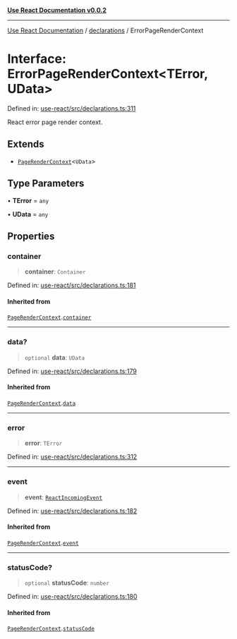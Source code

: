 [**Use React Documentation v0.0.2**](../../README.md)

***

[Use React Documentation](../../modules.md) / [declarations](../README.md) / ErrorPageRenderContext

# Interface: ErrorPageRenderContext\<TError, UData\>

Defined in: [use-react/src/declarations.ts:311](https://github.com/stonemjs/use-react/blob/a85b32b76e105a7bc655ce084e0841ade8b0df8a/src/declarations.ts#L311)

React error page render context.

## Extends

- [`PageRenderContext`](PageRenderContext.md)\<`UData`\>

## Type Parameters

• **TError** = `any`

• **UData** = `any`

## Properties

### container

> **container**: `Container`

Defined in: [use-react/src/declarations.ts:181](https://github.com/stonemjs/use-react/blob/a85b32b76e105a7bc655ce084e0841ade8b0df8a/src/declarations.ts#L181)

#### Inherited from

[`PageRenderContext`](PageRenderContext.md).[`container`](PageRenderContext.md#container)

***

### data?

> `optional` **data**: `UData`

Defined in: [use-react/src/declarations.ts:179](https://github.com/stonemjs/use-react/blob/a85b32b76e105a7bc655ce084e0841ade8b0df8a/src/declarations.ts#L179)

#### Inherited from

[`PageRenderContext`](PageRenderContext.md).[`data`](PageRenderContext.md#data)

***

### error

> **error**: `TError`

Defined in: [use-react/src/declarations.ts:312](https://github.com/stonemjs/use-react/blob/a85b32b76e105a7bc655ce084e0841ade8b0df8a/src/declarations.ts#L312)

***

### event

> **event**: [`ReactIncomingEvent`](../type-aliases/ReactIncomingEvent.md)

Defined in: [use-react/src/declarations.ts:182](https://github.com/stonemjs/use-react/blob/a85b32b76e105a7bc655ce084e0841ade8b0df8a/src/declarations.ts#L182)

#### Inherited from

[`PageRenderContext`](PageRenderContext.md).[`event`](PageRenderContext.md#event)

***

### statusCode?

> `optional` **statusCode**: `number`

Defined in: [use-react/src/declarations.ts:180](https://github.com/stonemjs/use-react/blob/a85b32b76e105a7bc655ce084e0841ade8b0df8a/src/declarations.ts#L180)

#### Inherited from

[`PageRenderContext`](PageRenderContext.md).[`statusCode`](PageRenderContext.md#statuscode)
